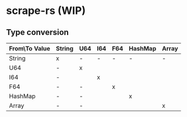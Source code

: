 # scrape-rs (WIP)

## Type conversion

|From\To Value|String|U64|I64|F64|HashMap|Array|
|-------------|------|---|---|---|-------|-----|
|String       |x     |-  |-  |-  |-      |-    |
|U64          |-     |x  |   |   |       |     |
|I64          |-     |   |x  |   |       |     |
|F64          |-     |-  |   |x  |       |     |
|HashMap      |-     |-  |   |   |x      |     |
|Array        |-     |-  |   |   |       |x    |
